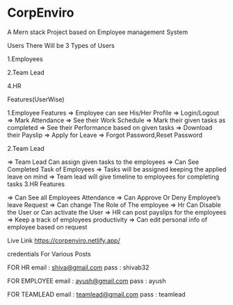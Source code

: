 # CorpEnviro

A Mern stack Project based on Employee management System


Users 
There Will be 3 Types of Users

1.Employees

2.Team Lead

4.HR


Features(UserWise) 

1.Employee Features
⇒ Employee can see His/Her Profile
⇒ Login/Logout
⇒ Mark Attendance
⇒ See their Work Schedule
⇒ Mark their given tasks as completed 
⇒ See their Performance based on given tasks
⇒ Download their Payslip 
⇒ Apply for Leave
⇒ Forgot Password,Reset Password


2.Team Lead



⇒ Team Lead Can assign given tasks to the employees
⇒ Can See Completed Task of Employees
⇒ Tasks will be assigned keeping the applied leave on mind
⇒ Team lead will give timeline to employees for completing tasks
3.HR Features



⇒ Can See all Employees Attendance
⇒ Can Approve Or Deny Employee’s leave Request
⇒ Can change The Role of The employee
⇒ Hr Can Disable the User or Can activate the User
⇒ HR can post payslips for the employees
⇒ Keep a track of employees productivity
⇒ Can edit personal info of employee based on request



Live Link
https://corpenviro.netlify.app/

credentials For Various Posts 

FOR HR
email : shiva@gmail.com
pass : shivab32


FOR EMPLOYEE 
email : ayush@gmail.com
pass : ayush


FOR TEAMLEAD
email : teamlead@gmail.com
pass : teamlead
